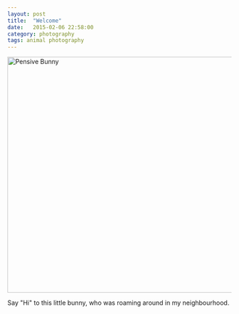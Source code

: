 ```yaml
---
layout: post
title:  "Welcome"
date:   2015-02-06 22:58:00
category: photography
tags: animal photography
---
```


<a href="https://www.flickr.com/photos/yok-tin/15118145589" title="Pensive Bunny by tikyon, on Flickr"><img src="https://farm4.staticflickr.com/3868/15118145589_2701e24e12_c.jpg" width="800" height="530" alt="Pensive Bunny"></a>

Say "Hi" to this little bunny, who was roaming around in my neighbourhood.

[my-flickr]:      http://www.flickr.com/photos/yok-tin
